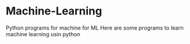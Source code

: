 # Machine-Learning
Python programs for machine for ML
Here are some programs to learn machine learning usin python
